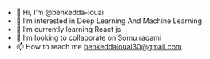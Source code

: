 - 👋 Hi, I’m @benkedda-louai
- 👀 I’m interested in Deep Learning And Machine Learning
- 🌱 I’m currently learning React js 
- 💞️ I’m looking to collaborate on Somu raqami
- 📫 How to reach me benkeddalouai30@gmail.com

<!---
benkedda-louai/benkedda-louai is a ✨ special ✨ repository because its `README.md` (this file) appears on your GitHub profile.
You can click the Preview link to take a look at your changes.
--->
